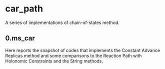 # car_path
A series of implementations of chain-of-states method.

## 0.ms_car
  Here reports the snapshot of codes that implements the Constant Advance Replicas method and some comparisons to the Reaction Path with Holonomic Constraints and the String methods.  
  <!-- **Reference**  
  Zilin Song, Ye Ding, and Jing Huang\*  
  Constant Advance Replicas Method for Locating Minimum Energy Paths and Transition States.  
  *J. Comput. Chem.* Accepted.   -->